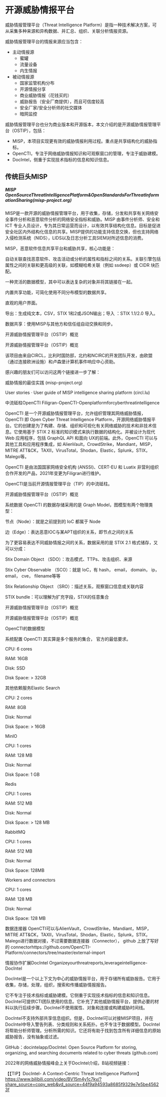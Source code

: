 # 开源威胁情报平台

威胁情报管理平台（Threat Intelligence Platform）是指一种技术解决方案，可从采集多种来源和异构数据、并汇总、组织、关联分析情报资源。

威胁情报管理平台的情报来源应当包含：
- 主动情报源
  - 蜜罐
  - 流量设备
  - 内生情报
- 被动情报源
  - 国家监管机构分布
  - 开源情报分享
  - 商业威胁情报（花钱买的）
  - 威胁报告（安全厂商提供），而且可信度较高
  - 安全厂家/安全分析师的社交媒体
  - 暗网监控

威胁情报管理平台也分为商业版本和开源版本，本文介绍的是开源威胁情报管理平台（OSTIP），包括：
- MISP，本项目实现更有效的威胁情报利用过程。重点是共享结构化的威胁指标。
- OpenCTI，专注于网络威胁情报知识和可观察窗口的管理，专注于威胁建模。
- DocIntel，侧重于实现技术指标的信息和知识信息。


## 传统巨头MISP
##### MISP OpenSourceThreatIntelligencePlatform&OpenStandardsForThreatInformationSharing(misp-project.org)

MISP是一款开源的威胁情报管理平台，用于收集，存储，分发和共享有关网络安全事件分析和恶意软件分析的网络安全指标和威胁。MISP 由事件分析师、安全和 ICT 专业人员设计，专为其日常运营而设计，以有效共享结构化信息。目标是促进安全社区内外结构化信息的共享。MISP提供的功能支持信息交换，但也支持网络入侵检测系统（NIDS），LIDS以及日志分析工具SIEM对所述信息的消费。

MISP，恶意软件信息共享平台和威胁共享，核心功能是：



自动关联查找恶意软件、攻击活动或分析的属性和指标之间的关系。关联引擎包括属性之间的关联和更高级的关联，如模糊哈希关联（例如 ssdeep）或 CIDR 块匹配。



一种灵活的数据模型，其中可以表达复杂的对象并将其链接在一起。



内置共享功能，可简化使用不同分布模型的数据共享。



直观的用户界面。



导出：生成纯文本，CSV，STIX 1和2或JSON输出；导入 ：STIX 1.1/2.0 导入。



数据共享：使用MISP与其他方和信任组自动交换和同步。


开源威胁情报管理平台（OSTIP）概览

开源威胁情报管理平台（OSTIP）概览

该项目由来自CIRCL，比利时国防部，北约和NCIRC的开发团队开发，由欧盟（通过连接欧洲设施）和卢森堡计算机事件响应中心资助。



感兴趣的朋友们可以访问这两个链接进一步了解：

威胁情报的最佳实践 (misp-project.org)

User stories · User guide of MISP intelligence sharing platform (circl.lu)









中流砥柱OpenCTI
Filigran-OpenCTI-Openplatformforcyberthreatintelligence

OpenCTI 是一个开源威胁情报管理平台，允许组织管理其网络威胁情报，OpenCTI 即 Open Cyber Threat Intelligence Platform，开源网络威胁情报平台。它的创建是为了构建、存储、组织和可视化有关网络威胁的技术和非技术信息。它使用基于 STIX 2 标准的知识模式来执行数据的结构化。并被设计为现代 Web 应用程序，包括 GraphQL API 和面向 UX的前端。此外，OpenCTI 可以与其他工具和应用程序集成，如 AlienVault，CrowdStrike，Mandiant，MISP，MITRE ATT&CK，TAXII，VirusTotal，Shodan，Elastic，Splunk，STIX，Malego等。

OpenCTI 是由法国国家网络安全机构 (ANSSI)、CERT-EU 和 Luatix 非营利组织合作开发的产品，2021年变更为Filigran进行维护。

OpenCTI是当前开源情报管理平台（TIP）的中流砥柱。

开源威胁情报管理平台（OSTIP）概览

系统数据
OpenCTI 的数据存储采用的是 Graph Model，图模型有两个物理类型：



节点（Node）：就是之前提到的 IoC 都属于 Node



边（Edge）：表达恶意IOC与某APT组织的关系，即节点之间的关系




为了更容易表达不同威胁情报之间的关系，数据采用的是 STIX 2.1 格式储存，又可以分成：


Stix Domain Object （SDO）：攻击模式、TTPs、攻击组织、来源



Stix Cyber Observable （SCO）：就是 IoC，有 hash， email， domain， ip， email， cve， filename等等



Stix Relationship Object （SRO）：描述关系，观察窗口信息或关联内容



STIX bundle：可以理解为扩充字段，STIX的任意集合





开源威胁情报管理平台（OSTIP）概览

开源威胁情报管理平台（OSTIP）概览

OpenCTI的数据模型

系统配置
OpenCTI 其实算是多个服务的集合， 官方的最低要求。


CPU: 6 cores



RAM: 16GB



Disk: SSD



Disk Space: > 32GB


其他依赖服务Elastic Search


CPU: 2 cores



RAM: 8GB



Disk: Normal



Disk Space: > 16GB


MinIO


CPU: 1 cores



RAM: 128 MB



Disk: Normal



Disk Space: 1 GB


Redis


CPU: 1 cores



RAM: 512 MB



Disk: Normal



Disk Space: > 128 MB


RabbitMQ


CPU: 1 cores



RAM: 512 MB



Disk: Normal



Disk Space: 128MB


Workers and connectors


CPU: 1 cores



RAM: 128 MB



Disk: Normal



Disk Space: 128 MB


数据连接器
OpenCTI可以与AlienVault，CrowdStrike，Mandiant，MISP，MITRE ATT&CK，TAXII，VirusTotal，Shodan，Elastic，Splunk，STIX，Malego进行数据对接，不过需要数据连接器（Connector）， github 上放了写好的 connectorhttps://github.com/OpenCTI-Platform/connectors/tree/master/external-import

情报协作扩展DocIntel
Organizeyourthreatreports,leverageintelligence-DocIntel

DocIntel是一个以上下文为中心的威胁情报平台，用于存储所有威胁报告。它用于收集，存储，处理，组织，搜索和传播威胁情报报告。

它不专注于技术指标或威胁建模。它侧重于实现技术指标的信息和知识信息。DocIntel可提供CTI团队使用的信息。它补充了其他威胁情报平台，提供必要的材料以执行后续步骤。DocIntel不使用属性、对象和连接或构建威胁时间线。

DocIntel不支持外部共享信息组织。但是，DocIntel可以对接MISP项目，并在DocIntel中导入警告列表、分类规则和关系拓扑。也不专注于数据模型。DocIntel将帮助分析师管理。分析所需的知识。它还将有助于找到包含所有详细信息的原始威胁报告，没有抽象或过滤。

GitHub：docintelapp/DocIntel: Open Source Platform for storing, organizing, and searching documents related to cyber threats (github.com)

2022年的网络威胁情报峰会上关于DocIntel介绍，B站视频链接：

【【TIP】DocIntel- A Context-Centric Threat Intelligence Platform】 https://www.bilibili.com/video/BV15m4y1c7kv/?share_source=copy_web&vd_source=44f9a94593a8685f9329e7e5be45623f
